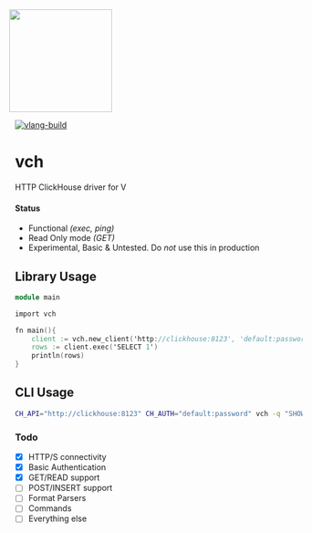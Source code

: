 <img src='https://user-images.githubusercontent.com/1423657/147935343-598c7dfd-1412-4bad-9ac6-636994810443.png' style="margin-left:-10px" width=180>

[![vlang-build](https://github.com/lmangani/vch/actions/workflows/v.yml/badge.svg)](https://github.com/lmangani/vch/actions/workflows/v.yml)

# vch

HTTP ClickHouse driver for V

#### Status
- Functional _(exec, ping)_
- Read Only mode _(GET)_
- Experimental, Basic & Untested. Do _not_ use this in production

## Library Usage
```v
module main

import vch

fn main(){
    client := vch.new_client('http://clickhouse:8123', 'default:password')
    rows := client.exec('SELECT 1')
    println(rows)
}

```

## CLI Usage
```bash
CH_API="http://clickhouse:8123" CH_AUTH="default:password" vch -q "SHOW DATABASES" -f JSONEachRow
```


### Todo
- [x] HTTP/S connectivity
- [x] Basic Authentication
- [x] GET/READ support
- [ ] POST/INSERT support
- [ ] Format Parsers
- [ ] Commands
- [ ] Everything else
